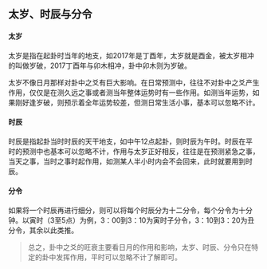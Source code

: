 ## 太岁、时辰与分令

#### 太岁
太岁是指在起卦时当年的地支，如2017年是丁酉年，太岁就是酉金，被太岁相冲的叫做岁破，2017丁酉年与卯木相冲，卦中卯木则为岁破。

太岁不像日月那样对卦中之爻有巨大影响。在日常预测中，往往不对卦中之爻产生作用，仅仅是在测久远之事或者测当年整体运势时有一些作用。如测当年运势，如果刚好逢岁破，则预示着全年运势较差，但测日常生活小事，基本可以忽略不计。

#### 时辰
时辰是指起卦当时时辰的天干地支，如中午12点起卦，则时辰为午时。时辰在平时的预测中也基本可以忽略不计，作用与太岁正好相反，往往是在预测紧急之事，当天之事，当时之事时起作用，如测某人半小时内会不会回来，此时就要用到时辰。

#### 分令
如果将一个时辰再进行细分，则可以将每个时辰分为十二分令，每个分令为十分钟。以寅时（3至5点）为例，3：00到3：10为寅时子分令，3：10到3：20为丑分令，其余以此类推。

> 总之，卦中之爻的旺衰主要看日月的作用和影响，太岁、时辰、分令只在特定的卦中发挥作用，平时可以忽略不计了解即可。